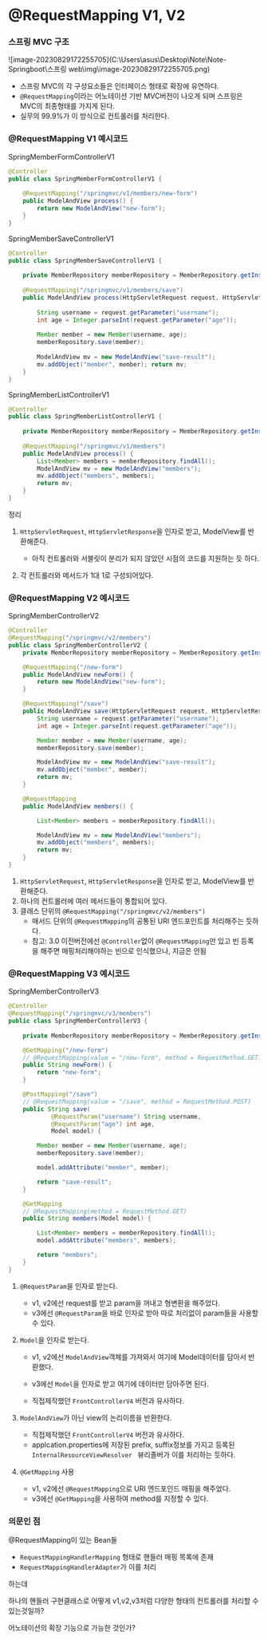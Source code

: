 # @RequestMapping V1, V2

### 스프링 MVC 구조

![image-20230829172255705](C:\Users\asus\Desktop\Note\Note-Springboot\스프링 web\img\image-20230829172255705.png)

- 스프링 MVC의 각 구성요소들은 인터페이스 형태로 확장에 유연하다.
- `@RequestMapping`이라는 어노테이션 기반 MVC버전이 나오게 되며 스프링은 MVC의 최종형태를 가지게 된다.
- 실무의 99.9%가 이 방식으로 컨트롤러를 처리한다.



### @RequestMapping V1 예시코드

SpringMemberFormControllerV1

```java
@Controller
public class SpringMemberFormControllerV1 {
    
    @RequestMapping("/springmvc/v1/members/new-form")
    public ModelAndView process() {
        return new ModelAndView("new-form");
    }
}
```



SpringMemberSaveControllerV1

```java
@Controller
public class SpringMemberSaveControllerV1 {
    
    private MemberRepository memberRepository = MemberRepository.getInstance();
    
    @RequestMapping("/springmvc/v1/members/save")
    public ModelAndView process(HttpServletRequest request, HttpServletResponse response) {
        
        String username = request.getParameter("username");
        int age = Integer.parseInt(request.getParameter("age"));
        
        Member member = new Member(username, age);
        memberRepository.save(member);
        
        ModelAndView mv = new ModelAndView("save-result");
        mv.addObject("member", member); return mv;
    }
}
```



SpringMemberListControllerV1

```java
@Controller
public class SpringMemberListControllerV1 {
    
    private MemberRepository memberRepository = MemberRepository.getInstance();
    
    @RequestMapping("/springmvc/v1/members")
    public ModelAndView process() {
        List<Member> members = memberRepository.findAll();
        ModelAndView mv = new ModelAndView("members");
        mv.addObject("members", members);
        return mv;
    }
}
```



정리

1. `HttpServletRequest`, `HttpServletResponse`을 인자로 받고, ModelView를 반환해준다.
   - 아직 컨트롤러와 서블릿이 분리가 되지 않았던 시점의 코드를 지원하는 듯 하다.

2. 각 컨트롤러와 메서드가 1대 1로 구성되어있다.



### @RequestMapping V2 예시코드

SpringMemberControllerV2

```java
@Controller
@RequestMapping("/springmvc/v2/members")
public class SpringMemberControllerV2 {
    private MemberRepository memberRepository = MemberRepository.getInstance();

    @RequestMapping("/new-form")
    public ModelAndView newForm() {
        return new ModelAndView("new-form");
    }

    @RequestMapping("/save")
    public ModelAndView save(HttpServletRequest request, HttpServletResponse response) {
        String username = request.getParameter("username");
        int age = Integer.parseInt(request.getParameter("age"));

        Member member = new Member(username, age);
        memberRepository.save(member);

        ModelAndView mv = new ModelAndView("save-result");
        mv.addObject("member", member);
        return mv;
    }

    @RequestMapping
    public ModelAndView members() {

        List<Member> members = memberRepository.findAll();

        ModelAndView mv = new ModelAndView("members");
        mv.addObject("members", members);
        return mv;
    }
}

```

1. `HttpServletRequest`, `HttpServletResponse`을 인자로 받고, ModelView를 반환해준다.
2. 하나의 컨트롤러에 여러 메서드들이 통합되어 있다.
3. 클래스 단위의 `@RequestMapping("/springmvc/v2/members")`
   - 매서드 단위의 `@RequestMapping`의 공통된 URI 엔드포인트를 처리해주는 듯하다.
   - 참고: 3.0 이전버전에선 `@Controller`없이 `@RequestMapping`만 있고 빈 등록을 해주면 매핑처리해야하는 빈으로 인식했으나, 지금은 안됨



### @RequestMapping V3 예시코드

SpringMemberControllerV3

```java
@Controller
@RequestMapping("/springmvc/v3/members")
public class SpringMemberControllerV3 {
    
    private MemberRepository memberRepository = MemberRepository.getInstance();

    @GetMapping("/new-form")
    // @RequestMapping(value = "/new-form", method = RequestMethod.GET)
    public String newForm() {
        return "new-form";
    }

    @PostMapping("/save")
    // @RequestMapping(value = "/save", method = RequestMethod.POST)
    public String save(
            @RequestParam("username") String username,
            @RequestParam("age") int age,
            Model model) {

        Member member = new Member(username, age);
        memberRepository.save(member);

        model.addAttribute("member", member);

        return "save-result";
    }

    @GetMapping
    // @RequestMapping(method = RequestMethod.GET)
    public String members(Model model) {

        List<Member> members = memberRepository.findAll();
        model.addAttribute("members", members);

        return "members";
    }
}
```

1. `@RequestParam`을 인자로 받는다.

   - v1, v2에선 request를 받고 param을 꺼내고 형변환을 해주었다.
   - v3에선 `@RequestParam`을 바로 인자로 받아 따로 처리없이 param들을 사용할 수 있다.

2. `Model`을 인자로 받는다.

   - v1, v2에선 `ModelAndView`객체를 가져와서 여기에 Model데이터를 담아서 반환했다.

   - v3에선 `Model`을 인자로 받고 여기에 데이터만 담아주면 된다.
   - 직접제작했던 `FrontControllerV4` 버전과 유사하다.

3. `ModelAndView`가 아닌 view의 논리이름을 반환한다.

   - 직접제작했던 `FrontControllerV4` 버전과 유사하다.
   - applcation.properties에 저장된 prefix, suffix정보를 가지고 등록된`InternalResourceViewResolver ` 뷰리졸버가 이를 처리하는 듯하다.

4. `@GetMapping` 사용
   - v1, v2에선 `@RequestMapping`으로 URI 엔드포인드 매핑을 해주었다.
   - v3에선 `@GetMapping`을 사용하여 method를 지정할 수 있다.



### 의문인 점

@RequestMapping이 있는 Bean들

- `RequestMappingHandlerMapping` 형태로 핸들러 매핑 목록에 존재
- `RequestMappingHandlerAdapter`가 이를 처리

하는데



하나의 핸들러 구현클래스로 어떻게 v1,v2,v3처럼 다양한 형태의 컨트롤러를 처리할 수 있는것일까?

어노테이션의 확장 기능으로 가능한 것인가?